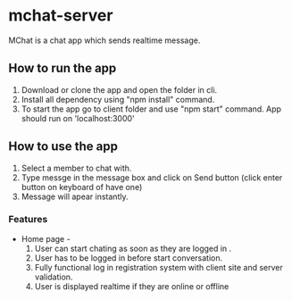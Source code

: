 # mchat-server
MChat is a chat app which sends realtime message.

## How to run the app
  1. Download or clone the app and open the folder in cli.
  2. Install all dependency using "npm install" command.
  3. To start the app go to client folder and use "npm start" command. App should run on 'localhost:3000'
  
## How to use the app
  1. Select a member to chat with.
  2. Type messge in the message box and click on Send button (click enter button on keyboard of have one)
  3. Message will apear instantly.
  
  ### Features
  * Home page -
    1. User can start chating as soon as they are logged in .
    2. User has to be logged in before start conversation.
    3. Fully functional log in registration system with client site and server validation.
    4. User is displayed realtime if they are online or offline
